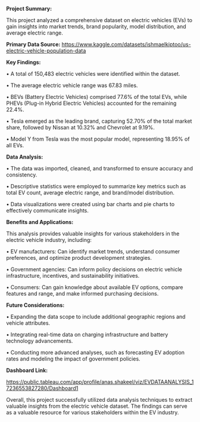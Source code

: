 **Project Summary:**

This project analyzed a comprehensive dataset on electric vehicles (EVs) to gain insights into market trends, brand popularity, model distribution, and average electric range.


**Primary Data Source:**
https://www.kaggle.com/datasets/ishmaelkiptoo/us-electric-vehicle-population-data

**Key Findings:**

•	A total of 150,483 electric vehicles were identified within the dataset.

•	The average electric vehicle range was 67.83 miles.

•	BEVs (Battery Electric Vehicles) comprised 77.6% of the total EVs, while PHEVs (Plug-in Hybrid Electric Vehicles) accounted for the remaining 22.4%.

•	Tesla emerged as the leading brand, capturing 52.70% of the total market share, followed by Nissan at 10.32% and Chevrolet at 9.19%.

•	Model Y from Tesla was the most popular model, representing 18.95% of all EVs.



**Data Analysis:**

•	The data was imported, cleaned, and transformed to ensure accuracy and consistency.

•	Descriptive statistics were employed to summarize key metrics such as total EV count, average electric range, and brand/model distribution.

•	Data visualizations were created using bar charts and pie charts to effectively communicate insights.



**Benefits and Applications:**

This analysis provides valuable insights for various stakeholders in the electric vehicle industry, including:

•	EV manufacturers: Can identify market trends, understand consumer preferences, and optimize product development strategies.

•	Government agencies: Can inform policy decisions on electric vehicle infrastructure, incentives, and sustainability initiatives.

•	Consumers: Can gain knowledge about available EV options, compare features and range, and make informed purchasing decisions.



**Future Considerations:**

•	Expanding the data scope to include additional geographic regions and vehicle attributes.

•	Integrating real-time data on charging infrastructure and battery technology advancements.

•	Conducting more advanced analyses, such as forecasting EV adoption rates and modeling the impact of government policies.


**Dashboard Link:**

https://public.tableau.com/app/profile/anas.shakeel/viz/EVDATAANALYSIS_17236553827280/Dashboard1



Overall, this project successfully utilized data analysis techniques to extract valuable insights from the electric vehicle dataset. 
The findings can serve as a valuable resource for various stakeholders within the EV industry.

